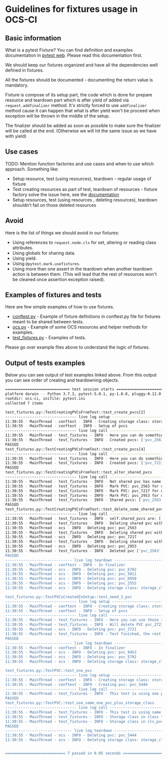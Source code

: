 # Guidelines for fixtures usage in OCS-CI

## Basic information

What is a pytest Fixture? You can find definition and examples documentation in
[pytest web](https://docs.pytest.org/en/latest/fixture.html). Please read this
documentation first.

We should keep our fixtures organized and have all the dependencies well
defined in fixtures.

All the fixtures should be documented - documenting the return value is
mandatory.

Fixture is compose of its setup part, the code which is done for prepare
resource and teardown part which is after yield of added via
`request.addfinalizer` method. It's strictly forced to use `addfinalizer`
method cause it can happen that what is after yield won't be proceed when
exception will be thrown in the middle of the setup.

The finalizer should be added as soon as possible to make sure the finalizer
will be called at the end. (Otherwise we will hit the same issue as we have
with yield)

## Use cases

TODO: Mention function factories and use cases and when to use which approach.
Something like:

* Setup resource, test (using resources), teardown - regular usage of fixture
* Test creating resources as part of test, teardown of resources - fixture
  factory solve the issue here, see the
  [documentation](https://docs.pytest.org/en/latest/fixture.html#factories-as-fixtures)
* Setup resources,  test (using resources , deleting resources), teardown
  shouldn’t fail on those deleted resources

## Avoid

Here is the list of things we should avoid in our fixtures:

* Using references to `request.node.cls` for set, altering or reading class
  attributes.
* Using globals for sharing data.
* Using yield.
* Using `@pytest.mark.usefixtures`.
* Using more than one assert in the teardown when another teardown action is
  between them. (This will lead that the rest of resources won't be cleaned
  once assertion exception raised).

## Examples of fixtures and tests

Here are few simple examples of how to use fixtures.

* [conftest.py](./python-examples/fixtures/conftest.py) - Example of fixture
  definitions in conftest.py file for fixtures meant to be shared between tests.
* [ocs.py](./python-examples/fixtures/conftest.py) - Example of some OCS
  resources and helper methods for examples.
* [test_fixtures.py](./python-examples/fixtures/conftest.py) - Examples of tests.

Please go over example files above to understand the logic of fixtures.

## Output of tests examples

Below you can see output of test examples linked above. From this output you
can see order of creating and teardowning objects.

```bash
============================= test session starts ==============================
platform darwin -- Python 3.7.3, pytest-5.0.1, py-1.8.0, pluggy-0.12.0
rootdir: ocs-ci, inifile: pytest.ini
collected 7 items

test_fixtures.py::TestCreatingPVCsFromTest::test_create_pvcs[2]
-------------------------------- live log setup --------------------------------
11:30:55 - MainThread - conftest - INFO - Creating storage class: storage_class_9884
11:30:55 - MainThread - conftest - INFO - Setup of pvcs
-------------------------------- live log call ---------------------------------
11:30:55 - MainThread - test_fixtures - INFO - Here you can do something with storage class: storage_class_9884, it should be the same class level scope SC which will be used in pvc_factory function as well
11:30:55 - MainThread - test_fixtures - INFO - Created pvcs: ['pvc_2563', 'pvc_6782']
PASSED
test_fixtures.py::TestCreatingPVCsFromTest::test_create_pvcs[4]
-------------------------------- live log call ---------------------------------
11:30:55 - MainThread - test_fixtures - INFO - Here you can do something with storage class: storage_class_9884, it should be the same class level scope SC which will be used in pvc_factory function as well
11:30:55 - MainThread - test_fixtures - INFO - Created pvcs: ['pvc_7217', 'pvc_5011', 'pvc_2953', 'pvc_6950']
PASSED
test_fixtures.py::TestCreatingPVCsFromTest::test_alter_shared_pvcs
-------------------------------- live log call ---------------------------------
11:30:55 - MainThread - test_fixtures - INFO - Not shared pvc has name pvc_2552
11:30:55 - MainThread - test_fixtures - INFO - Mark PVC: pvc_2563 for delete in next test.
11:30:55 - MainThread - test_fixtures - INFO - Mark PVC: pvc_7217 for delete in next test.
11:30:55 - MainThread - test_fixtures - INFO - Mark PVC: pvc_2953 for delete in next test.
11:30:55 - MainThread - test_fixtures - INFO - Shared pvcs: ['pvc_2563', 'pvc_6782', 'pvc_7217', 'pvc_5011', 'pvc_2953', 'pvc_6950']
PASSED
test_fixtures.py::TestCreatingPVCsFromTest::test_delete_some_shared_pvcs
-------------------------------- live log call ---------------------------------
11:30:55 - MainThread - test_fixtures - INFO - self.shared_pvcs are: ['pvc_2563', 'pvc_6782', 'pvc_7217', 'pvc_5011', 'pvc_2953', 'pvc_6950']
11:30:55 - MainThread - test_fixtures - INFO - Deleting shared pvc with name: pvc_2563 from test
11:30:55 - MainThread - ocs - INFO - Deleting pvc: pvc_2563
11:30:55 - MainThread - test_fixtures - INFO - Deleting shared pvc with name: pvc_7217 from test
11:30:55 - MainThread - ocs - INFO - Deleting pvc: pvc_7217
11:30:55 - MainThread - test_fixtures - INFO - Deleting shared pvc with name: pvc_2953 from test
11:30:55 - MainThread - ocs - INFO - Deleting pvc: pvc_2953
11:30:55 - MainThread - test_fixtures - INFO - Deleted pvc ['pvc_2563', 'pvc_7217', 'pvc_2953'], shouldn't be deleted in finalizer!
PASSED
------------------------------ live log teardown -------------------------------
11:30:55 - MainThread - conftest - INFO - In finalizer
11:30:55 - MainThread - ocs - INFO - Deleting pvc: pvc_6782
11:30:55 - MainThread - ocs - INFO - Deleting pvc: pvc_5011
11:30:55 - MainThread - ocs - INFO - Deleting pvc: pvc_6950
11:30:55 - MainThread - ocs - INFO - Deleting pvc: pvc_2552
11:30:55 - MainThread - ocs - INFO - Deleting storage class: storage_class_9884

test_fixtures.py::TestPVCsCreatedInSetup::test_need_3_pvc
-------------------------------- live log setup --------------------------------
11:30:55 - MainThread - conftest - INFO - Creating storage class: storage_class_5475
11:30:55 - MainThread - conftest - INFO - Setup of pvcs
-------------------------------- live log call ---------------------------------
11:30:55 - MainThread - test_fixtures - INFO - Here you can use those 3 pvcs: ['pvc_9453', 'pvc_2721', 'pvc_5792']
11:30:55 - MainThread - test_fixtures - INFO - Will delete PVC pvc_2721 as part of test
11:30:55 - MainThread - ocs - INFO - Deleting pvc: pvc_2721
11:30:55 - MainThread - test_fixtures - INFO - Test finished, the rest of PVCs will be deleted in finalizer
PASSED
------------------------------ live log teardown -------------------------------
11:30:55 - MainThread - conftest - INFO - In finalizer
11:30:55 - MainThread - ocs - INFO - Deleting pvc: pvc_9453
11:30:55 - MainThread - ocs - INFO - Deleting pvc: pvc_5792
11:30:55 - MainThread - ocs - INFO - Deleting storage class: storage_class_5475

test_fixtures.py::TestPVC::test_one_pvc
-------------------------------- live log setup --------------------------------
11:30:55 - MainThread - conftest - INFO - Creating storage class: storage_class_4084
11:30:55 - MainThread - conftest - INFO - Creating pvc: pvc_5444
-------------------------------- live log call ---------------------------------
11:30:55 - MainThread - test_fixtures - INFO - This test is using one pvc: pvc_5444 created in fixture setup
PASSED
test_fixtures.py::TestPVC::test_use_same_one_pvc_plus_storage_class
-------------------------------- live log call ---------------------------------
11:30:55 - MainThread - test_fixtures - INFO - This test is using same one pvc:  pvc_5444
11:30:55 - MainThread - test_fixtures - INFO - Storage class in class level scope is: storage_class_4084
11:30:55 - MainThread - test_fixtures - INFO - Storage class in cls_pvc should be the same: storage_class_4084
PASSED
------------------------------ live log teardown -------------------------------
11:30:55 - MainThread - ocs - INFO - Deleting pvc: pvc_5444
11:30:55 - MainThread - ocs - INFO - Deleting storage class: storage_class_4084


=========================== 7 passed in 0.05 seconds ===========================
```
